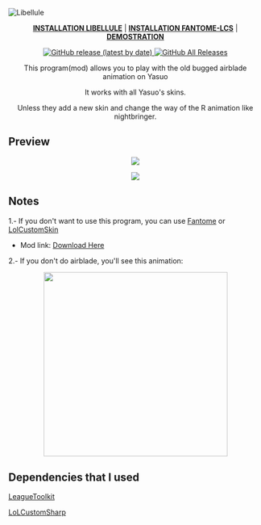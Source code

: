 ![Libellule](https://i.imgur.com/LdUHC9k.png)
<p>
	<p align="center">
		<a href="https://youtu.be/srUDfNJUUDo"><b>INSTALLATION LIBELLULE</b></a>
		|
		<a href="https://youtu.be/2y5EsleH38g"><b>INSTALLATION FANTOME-LCS</b></a>
		|
		<a href="https://youtu.be/gBXA2yFpxnc"><b>DEMOSTRATION</b></a>
	</p>
    <p align="center">
        <a href="https://github.com/Tadaashii/Libellule/releases">
            <img alt="GitHub release (latest by date)" 
            src="https://img.shields.io/github/v/release/Tadaashii/Libellule?color=blue&label=Download&logo=github&style=for-the-badge">
        </a>
        <a href="https://github.com/Tadaashii/Libellule/releases">
            <img alt="GitHub All Releases" src="https://img.shields.io/github/downloads/Tadaashii/Libellule/total?style=for-the-badge">
        </a>
    </p> 	
    <p align="center">This program(mod) allows you to play with the old bugged airblade animation on Yasuo</p>
    <p align="center">It works with all Yasuo's skins.</p>
    <p align="center">Unless they add a new skin and change the way of the R animation like nightbringer.</p>
</p>
<p>
    <h2>Preview</h2>
    <p align="center">
        <img src="https://i.imgur.com/ZyeTzEo.gif">
    </p>
    <p align="center">
        <img src="https://i.imgur.com/gWTQUbY.gif">
    </p>
</p>
<p>
    <h2>Notes</h2>
    <p>1.- If you don't want to use this program, you can use 
        <a href="https://github.com/LoL-Fantome/Fantome">Fantome</a> or <a href="https://github.com/moonshadow565/lolcustomskin-tools/">LolCustomSkin</a>
	<ul><li> Mod link: <a href="https://github.com/Tadaashii/Libellule/releases/download/1.1.1/Old.Airblade.Animation.Yasuo.fantome">Download Here</a></li></ul>
    <p>2.- If you don't do airblade, you'll see this animation:</p>
    <p align="center"><img src="https://i.imgur.com/1UT1DYC.gif" weight="100%" height="365px"></p>
</p>
<p>
    <h2>Dependencies that I used</h2>
    <p><a href="https://github.com/LoL-Fantome/LeagueToolkit">LeagueToolkit</a></p>
    <p><a href="https://github.com/LoL-Fantome/LoLCustomSharp">LoLCustomSharp</a></p>
</p>
